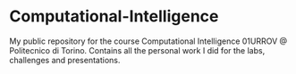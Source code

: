 # Computational-Intelligence
My public repository for the course Computational Intelligence 01URROV @ Politecnico di Torino. Contains all the personal work I did for the labs, challenges and presentations.
